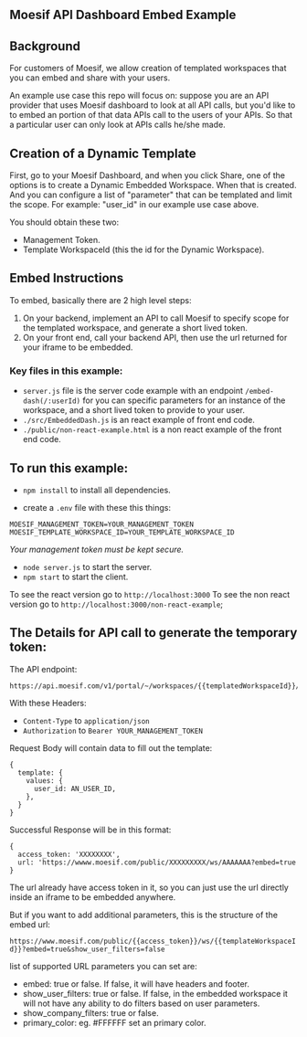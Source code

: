 ## Moesif API Dashboard Embed Example

## Background

For customers of Moesif, we allow creation of templated workspaces that you can embed and share with your users.

An example use case this repo will focus on: suppose you are an API provider that uses Moesif dashboard to look at all API calls, but you'd like to to embed an portion of that data APIs call to the users of your APIs. So that a particular user can only look at APIs calls he/she made.

## Creation of a Dynamic Template

First, go to your Moesif Dashboard, and when you click Share, one of the options is to create a Dynamic Embedded Workspace. When that is created.
And you can configure a list of "parameter" that can be templated and limit the scope. For example: "user_id" in our example use case above.

You should obtain these two:

- Management Token.
- Template WorkspaceId (this the id for the Dynamic Workspace).

## Embed Instructions

To embed, basically there are 2 high level steps:

1. On your backend, implement an API to call Moesif to specify scope for the templated workspace, and generate a short lived token.
2. On your front end, call your backend API, then use the url returned for your iframe to be embedded.

### Key files in this example:

- `server.js` file is the server code example with an endpoint `/embed-dash(/:userId)` for you can specific parameters for an instance of the workspace, and a short lived token to provide to your user.
- `./src/EmbeddedDash.js` is an react example of front end code.
- `./public/non-react-example.html` is a non react example of the front end code.

## To run this example:

- `npm install` to install all dependencies.

- create a `.env` file with these this things:

```
MOESIF_MANAGEMENT_TOKEN=YOUR_MANAGEMENT_TOKEN
MOESIF_TEMPLATE_WORKSPACE_ID=YOUR_TEMPLATE_WORKSPACE_ID
```

_Your management token must be kept secure._

- `node server.js` to start the server.
- `npm start` to start the client.

To see the react version go to `http://localhost:3000`
To see the non react version go to `http://localhost:3000/non-react-example`;

## The Details for API call to generate the temporary token:

The API endpoint:

```
https://api.moesif.com/v1/portal/~/workspaces/{{templatedWorkspaceId}}/access_token
```

With these Headers:

- `Content-Type` to `application/json`
- `Authorization` to `Bearer YOUR_MANAGEMENT_TOKEN`

Request Body will contain data to fill out the template:

```
{
  template: {
    values: {
      user_id: AN_USER_ID,
    },
  }
}
```

Successful Response will be in this format:

```
{
  access_token: 'XXXXXXXX',
  url: 'https://wwww.moesif.com/public/XXXXXXXXX/ws/AAAAAAA?embed=true
}
```

The url already have access token in it, so you can just use the url directly inside an iframe to be embedded anywhere.

But if you want to add additional parameters, this is the structure of the embed url:

`https://www.moesif.com/public/{{access_token}}/ws/{{templateWorkspaceId}}?embed=true&show_user_filters=false`

list of supported URL parameters you can set are:

- embed: true or false. If false, it will have headers and footer.
- show_user_filters: true or false. If false, in the embedded workspace it will not have any ability to do filters based on user parameters.
- show_company_filters: true or false.
- primary_color: eg. #FFFFFF set an primary color.
